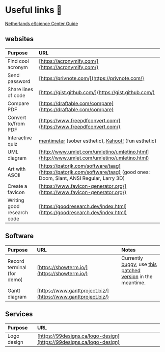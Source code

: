 # Useful links 🔗

[Netherlands eScience Center Guide](https://guide.esciencecenter.nl/)

## websites

| Purpose | URL |
| :--- | :--- |
| Find cool acronym | [https://acronymify.com/](https://acronymify.com/) |
| Send password | [https://privnote.com/](https://privnote.com/) |
| Share lines of code | [https://gist.github.com/](https://gist.github.com/) |
| Compare PDF | [https://draftable.com/compare](https://draftable.com/compare) |
| Convert to/from PDF | [https://www.freepdfconvert.com/](https://www.freepdfconvert.com/) |
| Interactive quiz | [mentimeter](https://www.mentimeter.com/) (sober esthetic), [Kahoot!](https://kahoot.com/) (fun esthetic) |
| UML diagram | [http://www.umlet.com/umletino/umletino.html](http://www.umlet.com/umletino/umletino.html) |
| Art with ASCII | [https://patorjk.com/software/taag](https://patorjk.com/software/taag) \(good ones: Doom, Slant, ANSI Regular, Larry 3D\) |
| Create a favicon | [https://www.favicon-generator.org/](https://www.favicon-generator.org/) |
| Writing good research code | [https://goodresearch.dev/index.html](https://goodresearch.dev/index.html) |


## Software

| Purpose | URL | Notes |
| :--- | :--- | :--- |
| Record terminal \(for demo\) | [https://showterm.io/](https://showterm.io/) | Currently [buggy](https://github.com/ConradIrwin/showterm/issues/48); use [this patched version](https://gist.github.com/kousu/855c164979af078f623fd44f0e1b5350) in the meantime. |
| Gantt diagram | [https://www.ganttproject.biz/](https://www.ganttproject.biz/) |

## Services

| Purpose | URL |
| :--- | :--- |
| Logo design | [https://99designs.ca/logo-design](https://99designs.ca/logo-design) |
